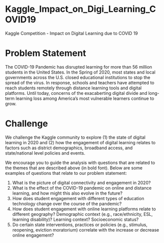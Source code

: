 # Kaggle_Impact_on_Digi_Learning_COVID19
Kaggle Competition - Impact on Digital Learning due to COVID 19 


# Problem Statement
The COVID-19 Pandemic has disrupted learning for more than 56 million students in the United States. In the Spring of 2020, most states and local governments across the U.S. closed educational institutions to stop the spread of the virus. In response, schools and teachers have attempted to reach students remotely through distance learning tools and digital platforms. Until today, concerns of the exacaberting digital divide and long-term learning loss among America’s most vulnerable learners continue to grow.

# Challenge
We challenge the Kaggle community to explore (1) the state of digital learning in 2020 and (2) how the engagement of digital learning relates to factors such as district demographics, broadband access, and state/national level policies and events.

We encourage you to guide the analysis with questions that are related to the themes that are described above (in bold font). Below are some examples of questions that relate to our problem statement:

1. What is the picture of digital connectivity and engagement in 2020?
2. What is the effect of the COVID-19 pandemic on online and distance learning, and how might this also evolve in the future?
3. How does student engagement with different types of education technology change over the course of the pandemic?
4. How does student engagement with online learning platforms relate to different geography? Demographic context (e.g., race/ethnicity, ESL, learning disability)?    Learning context? Socioeconomic status?
5. Do certain state interventions, practices or policies (e.g., stimulus, reopening, eviction moratorium) correlate with the increase or decrease online engagement?



